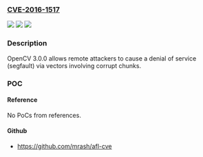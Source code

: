 ### [CVE-2016-1517](https://cve.mitre.org/cgi-bin/cvename.cgi?name=CVE-2016-1517)
![](https://img.shields.io/static/v1?label=Product&message=OpenCV%203.0.0&color=blue)
![](https://img.shields.io/static/v1?label=Version&message=n%2Fa&color=blue)
![](https://img.shields.io/static/v1?label=Vulnerability&message=DoS&color=brighgreen)

### Description

OpenCV 3.0.0 allows remote attackers to cause a denial of service (segfault) via vectors involving corrupt chunks.

### POC

#### Reference
No PoCs from references.

#### Github
- https://github.com/mrash/afl-cve

